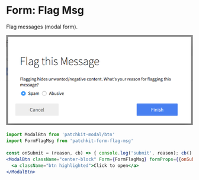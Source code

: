 # Form: Flag Msg

Flag messages (modal form).

![screenshot.png](screenshot.png)

```jsx
import ModalBtn from 'patchkit-modal/btn'
import FormFlagMsg from 'patchkit-form-flag-msg'

const onSubmit = (reason, cb) => { console.log('submit', reason); cb() }
<ModalBtn className="center-block" Form={FormFlagMsg} formProps={{onSubmit: onSubmit}}>
  <a className="btn highlighted">Click to open</a>
</ModalBtn>
```